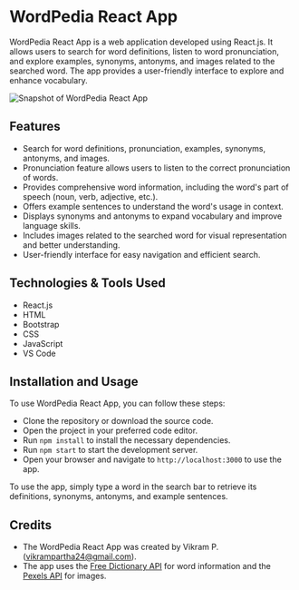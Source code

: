 # WordPedia React App
WordPedia React App is a web application developed using React.js. It allows users to search for word definitions, listen to word pronunciation, and explore examples, synonyms, antonyms, and images related to the searched word. The app provides a user-friendly interface to explore and enhance vocabulary.

![Snapshot of WordPedia React App](https://github.com/s-shemmee/Dictionary-React-App/assets/56132945/1a51ea36-b4ad-4fe4-86d9-8fb6323db88b)

## Features
- Search for word definitions, pronunciation, examples, synonyms, antonyms, and images.
- Pronunciation feature allows users to listen to the correct pronunciation of words.
- Provides comprehensive word information, including the word's part of speech (noun, verb, adjective, etc.).
- Offers example sentences to understand the word's usage in context.
- Displays synonyms and antonyms to expand vocabulary and improve language skills.
- Includes images related to the searched word for visual representation and better understanding.
- User-friendly interface for easy navigation and efficient search.

## Technologies & Tools Used
- React.js
- HTML
- Bootstrap
- CSS
- JavaScript
- VS Code

## Installation and Usage
To use WordPedia React App, you can follow these steps:

- Clone the repository or download the source code.
- Open the project in your preferred code editor.
- Run `npm install` to install the necessary dependencies.
- Run `npm start` to start the development server.
- Open your browser and navigate to `http://localhost:3000` to use the app.

To use the app, simply type a word in the search bar to retrieve its definitions, synonyms, antonyms, and example sentences.

## Credits
- The WordPedia React App was created by Vikram P. ([vikrampartha24@gmail.com](mailto:vikrampartha24@gmail.com)).
- The app uses the [Free Dictionary API](https://dictionaryapi.dev) for word information and the [Pexels API](https://www.pexels.com/api/documentation/) for images.
